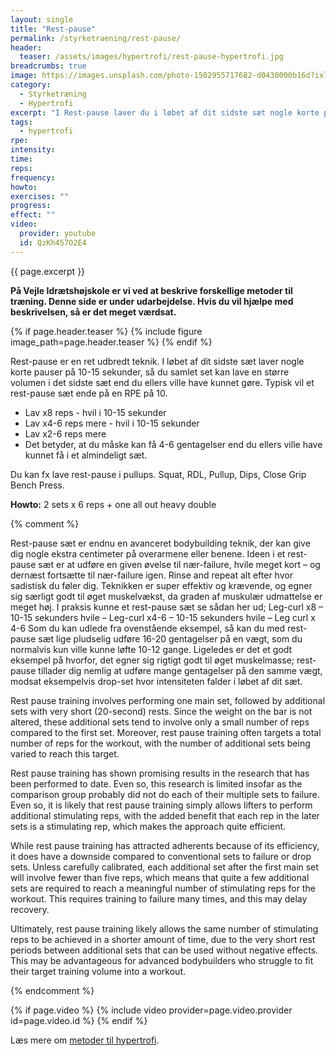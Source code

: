 ```yaml
---
layout: single
title: "Rest-pause"
permalink: /styrketraening/rest-pause/
header:
  teaser: /assets/images/hypertrofi/rest-pause-hypertrofi.jpg
breadcrumbs: true
image: https://images.unsplash.com/photo-1502955717682-d0430000b16d?ixlib=rb-1.2.1&ixid=MnwxMjA3fDB8MHxwaG90by1wYWdlfHx8fGVufDB8fHx8&auto=format&fit=crop&w=1200&q=5
category:
  - Styrketræning
  - Hypertrofi
excerpt: "I Rest-pause laver du i løbet af dit sidste sæt nogle korte pauser på 10-15 sekunder, så du samlet set kan lave en større volumen i det samlede sæt, end du ellers ville have kunnet gøre."
tags:
  - hypertrofi
rpe: 
intensity: 
time: 
reps: 
frequency: 
howto:
exercises: ""
progress:
effect: ""
video:
  provider: youtube
  id: QzKh457O2E4
---
```


{{ page.excerpt }}

**På Vejle Idrætshøjskole er vi ved at beskrive forskellige metoder til træning. Denne side er under udarbejdelse. Hvis du vil hjælpe med beskrivelsen, så er det meget værdsat.**

{% if page.header.teaser %}
  {% include figure image_path=page.header.teaser %}
{% endif %}

Rest-pause er en ret udbredt teknik. I løbet af dit sidste sæt laver nogle korte pauser på 10-15 sekunder, så du samlet set kan lave en større volumen i det sidste sæt end du ellers ville have kunnet gøre. Typisk vil et rest-pause sæt ende på en RPE på 10.

- Lav x8 reps - hvil i 10-15 sekunder
- Lav x4-6 reps mere - hvil i 10-15 sekunder
- Lav x2-6 reps mere
- Det betyder, at du måske kan få 4-6 gentagelser end du ellers ville have kunnet få i et almindeligt sæt.

Du kan fx lave rest-pause i pullups. Squat, RDL, Pullup, Dips, Close Grip Bench Press.

**Howto:** 2 sets x 6 reps + one all out heavy double

{% comment %}

Rest-pause sæt er endnu en avanceret bodybuilding teknik, der kan give dig nogle ekstra centimeter på overarmene eller benene. Ideen i et rest-pause sæt er at udføre en given øvelse til nær-failure, hvile meget kort – og dernæst fortsætte til nær-failure igen. Rinse and repeat alt efter hvor sadistisk du føler dig.
Teknikken er super effektiv og krævende, og egner sig særligt godt til øget muskelvækst, da graden af muskulær udmattelse er meget høj. I praksis kunne et rest-pause sæt se sådan her ud;
Leg-curl x8 – 10-15 sekunders hvile –
Leg-curl x4-6 – 10-15 sekunders hvile –
Leg curl x 4-6
Som du kan udlede fra ovenstående eksempel, så kan du med rest-pause sæt lige pludselig udføre 16-20 gentagelser på en vægt, som du normalvis kun ville kunne løfte 10-12 gange.
Ligeledes er det et godt eksempel på hvorfor, det egner sig rigtigt godt til øget muskelmasse; rest-pause tillader dig nemlig at udføre mange gentagelser på den samme vægt, modsat eksempelvis drop-set hvor intensiteten falder i løbet af dit sæt.


Rest pause training involves performing one main set, followed by additional sets with very short (20-second) rests. Since the weight on the bar is not altered, these additional sets tend to involve only a small number of reps compared to the first set. Moreover, rest pause training often targets a total number of reps for the workout, with the number of additional sets being varied to reach this target.

Rest pause training has shown promising results in the research that has been performed to date. Even so, this research is limited insofar as the comparison group probably did not do each of their multiple sets to failure. Even so, it is likely that rest pause training simply allows lifters to perform additional stimulating reps, with the added benefit that each rep in the later sets is a stimulating rep, which makes the approach quite efficient.

While rest pause training has attracted adherents because of its efficiency, it does have a downside compared to conventional sets to failure or drop sets. Unless carefully calibrated, each additional set after the first main set will involve fewer than five reps, which means that quite a few additional sets are required to reach a meaningful number of stimulating reps for the workout. This requires training to failure many times, and this may delay recovery.

Ultimately, rest pause training likely allows the same number of stimulating reps to be achieved in a shorter amount of time, due to the very short rest periods between additional sets that can be used without negative effects. This may be advantageous for advanced bodybuilders who struggle to fit their target training volume into a workout.

{% endcomment %}

{% if page.video %}
  {% include video provider=page.video.provider id=page.video.id %}
{% endif %}

Læs mere om [metoder til hypertrofi](/hypertrofi-metoder/).
